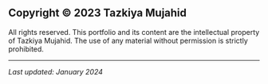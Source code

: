 ## Copyright © 2023 Tazkiya Mujahid

All rights reserved. This portfolio and its content are the intellectual property of Tazkiya Mujahid. The use of any material without permission is strictly prohibited.

---

_Last updated: January 2024_
